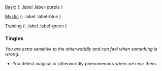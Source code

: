 
[Basic](Game/Advancement-List?Basic=true)
{: .label .label-purple }

[Mystic](Game/Mystic)
{: .label .label-blue }

[Training](Game/Advancement-List?Training=true)
{: .label .label-green }
### Tingles
*You are extra sensitive to the otherworldly and can feel when something is wrong.*
* You detect magical or otherworldly phenomenons when are near them.
